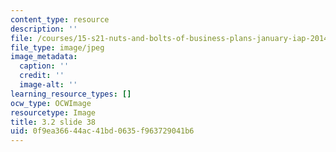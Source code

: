 ```yaml
---
content_type: resource
description: ''
file: /courses/15-s21-nuts-and-bolts-of-business-plans-january-iap-2014/0f9ea36644ac41bd0635f963729041b6_Slide38.JPG
file_type: image/jpeg
image_metadata:
  caption: ''
  credit: ''
  image-alt: ''
learning_resource_types: []
ocw_type: OCWImage
resourcetype: Image
title: 3.2 slide 38
uid: 0f9ea366-44ac-41bd-0635-f963729041b6
---
```


